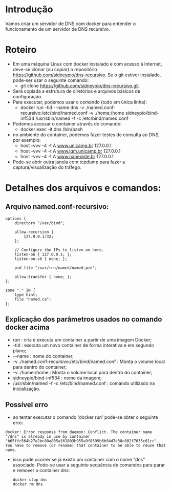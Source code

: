# Introdução
Vamos criar um servidor de DNS com docker para entender o funcionamento de um servidor de DNS recursivo.

# Roteiro
- Em uma máquina Linux com docker instalado e com acesso à Internet, deve-se clonar (ou copiar) o repositório https://github.com/sidneypio/dns-recursivo. Se o git estiver instalado, pode-ser usar o seguinte comando:
	- git clone https://github.com/sidneypio/dns-recursivo.git
- Será copiada a estrutura de diretórios e arquivos básicos de configuração.
- Para executar, podemos usar o comando (tudo em única linha):
	- docker run -tid --name dns -v ./named.conf-recursivo:/etc/bind/named.conf -v ./home:/home sidneypio/bind-inf534 /usr/sbin/named -f -c /etc/bind/named.conf 
- Podemos acessar o container através do comando:
	- docker exec -it dns /bin/bash
- no ambiente do container, podemos fazer testes de consulta ao DNS, por exemplo:
	- host -vvv -4 -t A www.unicamp.br 127.0.0.1
	- host -vvv -4 -t A www.iqm.unicamp.br 127.0.0.1
	- host -vvv -4 -t A www.naoexiste.br 127.0.0.1
- Pode-se abrir outra janela com tcpdump para fazer a captura/visualização do tráfego.

# Detalhes dos arquivos e comandos:
## Arquivo named.conf-recursivo:
```
options {
	directory "/var/bind";

	allow-recursion {
		127.0.0.1/32;
	};

	// Configure the IPs to listen on here.
	listen-on { 127.0.0.1; };
	listen-on-v6 { none; };

	pid-file "/var/run/named/named.pid";

	allow-transfer { none; };
};

zone "." IN {
	type hint;
	file "named.ca";
};
```

## Explicação dos parâmetros usados no comando docker acima
* run : cria e executa um container a partir de uma imagem Docker; 
* -tid : executa um novo container de forma interativa e em segundo plano;
* --name : nome do container;
* -v ./named.conf-recursivo:/etc/bind/named.conf : Monta o volume local para dentro do container;
* -v ./home:/home :  Monta o volume local para dentro do container;
* sidneypio/bind-inf534 : nome da imagem;
* /usr/sbin/named -f -c /etc/bind/named.conf : comando utilizado na inicialização.

## Possível erro 
- ao tentar executar o comando 'docker run' pode-se obter o seguinte erro:
```
docker: Error response from daemon: Conflict. The container name "/dns" is already in use by container "b65ffc564b27a2bc80a805a161803b955a9f8599b6b94d7e38c802f7035c61cc". You have to remove (or rename) that container to be able to reuse that name.
``` 
- isso pode ocorrer se já existir um container com o nome "dns" associado. Pode-se usar a seguinte sequência de comandos para parar e remover o container dns:
  ```
  docker stop dns
  docker rm dns
  ```
